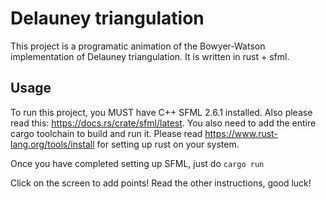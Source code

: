 # Delauney triangulation

This project is a programatic animation of the Bowyer-Watson implementation of Delauney triangulation. It is written in rust + sfml.

## Usage

To run this project, you MUST have C++ SFML 2.6.1 installed. Also please read this: https://docs.rs/crate/sfml/latest. You also need to add the entire cargo toolchain to build and run it. Please read https://www.rust-lang.org/tools/install for setting up rust on your system.

Once you have completed setting up SFML, just do `cargo run`

Click on the screen to add points! Read the other instructions, good luck!
